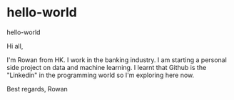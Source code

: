 # hello-world
hello-world

Hi all,

I'm Rowan from HK. I work in the banking industry. I am starting a personal side project on data and machine learning. I learnt that Github is the "Linkedin" in the programming world so I'm exploring here now.

Best regards,
Rowan
